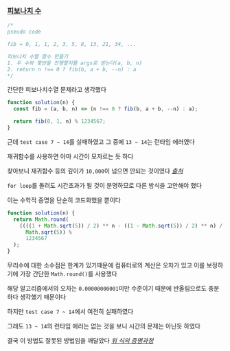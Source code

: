 ### [피보나치 수](https://programmers.co.kr/learn/courses/30/lessons/12945)

```js
/*
pseudo code

fib = 0, 1, 1, 2, 3, 5, 8, 13, 21, 34, ...

피보나치 수열 함수 만들기
1. 두 수와 몇번을 진행할지를 args로 받는다(a, b, n)
2. return n !== 0 ? fib(b, a + b, --n) : a 
*/
```
간단한 피보나치수열 문제라고 생각했다

```js
function solution(n) {
  const fib = (a, b, n) => (n !== 0 ? fib(b, a + b, --n) : a);

  return fib(0, 1, n) % 1234567;
}
```
근데 `test case 7 ~ 14`를 실패하였고 그 중에 `13 ~ 14`는 런타임 에러였다

재귀함수를 사용하면 아마 시간이 모자르는 듯 하다

찾아보니 재귀함수 등의 깊이가 `10,000`이 넘으면 안되는 것이였다 _[출처](https://jireh.tistory.com/14)_

`for loop`를 돌려도 시간초과가 될 것이 분명하므로 다른 방식을 고안해야 했다

이는 수학적 증명을 단순히 코드화했을 뿐이다

```js
function solution(n) {
  return Math.round(
    ((((1 + Math.sqrt(5)) / 2) ** n - ((1 - Math.sqrt(5)) / 2) ** n) /
      Math.sqrt(5)) %
      1234567
  );
}
```
무리수에 대한 소수점은 한계가 있기때문에 컴퓨터로의 계산은 오차가 있고 이를 보정하기에 가장 간단한 `Math.round()`를 사용했다

해당 알고리즘에서의 오차는 `0.00000000001`미만 수준이기 때문에 반올림으로도 충분하다 생각했기 때문이다

하지만 `test case 7 ~ 14`에서 여전히 실패하였다

그래도 `13 ~ 14`의 런타임 에러는 없는 것을 보니 시간의 문제는 아닌듯 하였다

결국 이 방법도 잘못된 방법임을 깨달았다 _[위 식의 증명과정](https://j1w2k3.tistory.com/330)_